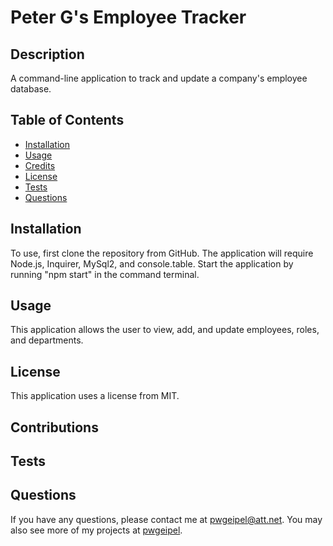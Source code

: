# Peter G's Employee Tracker

## Description

A command-line application to track and update a company's employee database.

## Table of Contents

  * [Installation](#installation)
  * [Usage](#usage)
  * [Credits](#credits)
  * [License](#license)
  * [Tests](#tests)
  * [Questions](#questions)

## Installation

To use, first clone the repository from GitHub.  The application will require Node.js, Inquirer, MySql2, and console.table.  Start the application by running "npm start" in the command terminal.

## Usage

This application allows the user to view, add, and update employees, roles, and departments.

## License

This application uses a license from MIT.

## Contributions

## Tests

## Questions

If you have any questions, please contact me at pwgeipel@att.net.  You may also see more of my projects at [pwgeipel](https://github.com/pwgeipel/).